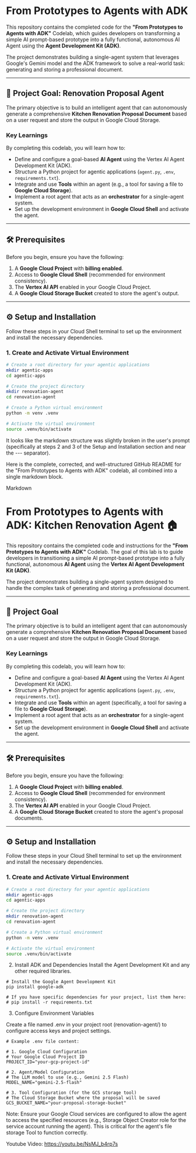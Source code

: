 # From Prototypes to Agents with ADK

This repository contains the completed code for the **"From Prototypes to Agents with ADK"** Codelab, which guides developers on transforming a simple AI prompt-based prototype into a fully functional, autonomous AI Agent using the **Agent Development Kit (ADK)**.

The project demonstrates building a single-agent system that leverages Google's Gemini model and the ADK framework to solve a real-world task: generating and storing a professional document.

---

## 🚀 Project Goal: Renovation Proposal Agent

The primary objective is to build an intelligent agent that can autonomously generate a comprehensive **Kitchen Renovation Proposal Document** based on a user request and store the output in Google Cloud Storage.

### Key Learnings

By completing this codelab, you will learn how to:

* Define and configure a goal-based **AI Agent** using the Vertex AI Agent Development Kit (ADK).
* Structure a Python project for agentic applications (`agent.py`, `.env`, `requirements.txt`).
* Integrate and use **Tools** within an agent (e.g., a tool for saving a file to **Google Cloud Storage**).
* Implement a root agent that acts as an **orchestrator** for a single-agent system.
* Set up the development environment in **Google Cloud Shell** and activate the agent.

---

## 🛠️ Prerequisites

Before you begin, ensure you have the following:

1.  A **Google Cloud Project** with **billing enabled**.
2.  Access to **Google Cloud Shell** (recommended for environment consistency).
3.  The **Vertex AI API** enabled in your Google Cloud Project.
4.  A **Google Cloud Storage Bucket** created to store the agent's output.

---

## ⚙️ Setup and Installation

Follow these steps in your Cloud Shell terminal to set up the environment and install the necessary dependencies.

### 1. Create and Activate Virtual Environment

```bash
# Create a root directory for your agentic applications
mkdir agentic-apps
cd agentic-apps

# Create the project directory
mkdir renovation-agent
cd renovation-agent

# Create a Python virtual environment
python -m venv .venv

# Activate the virtual environment
source .venv/bin/activate
```
It looks like the markdown structure was slightly broken in the user's prompt (specifically at steps 2 and 3 of the Setup and Installation section and near the --- separator).

Here is the complete, corrected, and well-structured GitHub README for the "From Prototypes to Agents with ADK" codelab, all combined into a single markdown block.

Markdown

# From Prototypes to Agents with ADK: Kitchen Renovation Agent 🏠

This repository contains the completed code and instructions for the **"From Prototypes to Agents with ADK"** Codelab. The goal of this lab is to guide developers in transitioning a simple AI prompt-based prototype into a fully functional, autonomous **AI Agent** using the **Vertex AI Agent Development Kit (ADK)**.

The project demonstrates building a single-agent system designed to handle the complex task of generating and storing a professional document.

---

## 🚀 Project Goal

The primary objective is to build an intelligent agent that can autonomously generate a comprehensive **Kitchen Renovation Proposal Document** based on a user request and store the output in Google Cloud Storage.

### Key Learnings

By completing this codelab, you will learn how to:

* Define and configure a goal-based **AI Agent** using the Vertex AI Agent Development Kit (ADK).
* Structure a Python project for agentic applications (`agent.py`, `.env`, `requirements.txt`).
* Integrate and use **Tools** within an agent (specifically, a tool for saving a file to **Google Cloud Storage**).
* Implement a root agent that acts as an **orchestrator** for a single-agent system.
* Set up the development environment in **Google Cloud Shell** and activate the agent.

---

## 🛠️ Prerequisites

Before you begin, ensure you have the following:

1.  A **Google Cloud Project** with **billing enabled**.
2.  Access to **Google Cloud Shell** (recommended for environment consistency).
3.  The **Vertex AI API** enabled in your Google Cloud Project.
4.  A **Google Cloud Storage Bucket** created to store the agent's proposal documents.

---

## ⚙️ Setup and Installation

Follow these steps in your Cloud Shell terminal to set up the environment and install the necessary dependencies.

### 1. Create and Activate Virtual Environment

```bash
# Create a root directory for your agentic applications
mkdir agentic-apps
cd agentic-apps

# Create the project directory
mkdir renovation-agent
cd renovation-agent

# Create a Python virtual environment
python -m venv .venv

# Activate the virtual environment
source .venv/bin/activate
```
2. Install ADK and Dependencies
Install the Agent Development Kit and any other required libraries.
```
# Install the Google Agent Development Kit
pip install google-adk

# If you have specific dependencies for your project, list them here:
# pip install -r requirements.txt
```
3. Configure Environment Variables

Create a file named .env in your project root (renovation-agent/) to configure access keys and project settings.
```
# Example .env file content:

# 1. Google Cloud Configuration
# Your Google Cloud Project ID
PROJECT_ID="your-gcp-project-id"

# 2. Agent/Model Configuration
# The LLM model to use (e.g., Gemini 2.5 Flash)
MODEL_NAME="gemini-2.5-flash"

# 3. Tool Configuration (for the GCS storage tool)
# The Cloud Storage Bucket where the proposal will be saved
GCS_BUCKET_NAME="your-proposal-storage-bucket"
```

Note: Ensure your Google Cloud services are configured to allow the agent to access the specified resources (e.g., Storage Object Creator role for the service account running the agent). This is critical for the agent's file storage Tool to function correctly.

Youtube Video: https://youtu.be/NsMJ_b4rp7s



